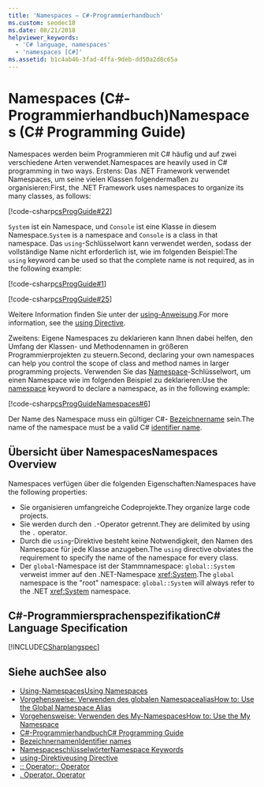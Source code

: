 ```yaml
---
title: 'Namespaces – C#-Programmierhandbuch'
ms.custom: seodec18
ms.date: 08/21/2018
helpviewer_keywords:
  - 'C# language, namespaces'
  - 'namespaces [C#]'
ms.assetid: b1c4ab46-3fad-4ffa-9deb-dd50a2d8c65a
---
```

# <a name="namespaces-c-programming-guide"></a><span data-ttu-id="cf9fa-102">Namespaces (C#-Programmierhandbuch)</span><span class="sxs-lookup"><span data-stu-id="cf9fa-102">Namespaces (C# Programming Guide)</span></span>

<span data-ttu-id="cf9fa-103">Namespaces werden beim Programmieren mit C# häufig und auf zwei verschiedene Arten verwendet.</span><span class="sxs-lookup"><span data-stu-id="cf9fa-103">Namespaces are heavily used in C# programming in two ways.</span></span> <span data-ttu-id="cf9fa-104">Erstens: Das .NET Framework verwendet Namespaces, um seine vielen Klassen folgendermaßen zu organisieren:</span><span class="sxs-lookup"><span data-stu-id="cf9fa-104">First, the .NET Framework uses namespaces to organize its many classes, as follows:</span></span>  
  
[!code-csharp[csProgGuide#22](../inside-a-program/codesnippet/CSharp/index_1.cs)]  
  
<span data-ttu-id="cf9fa-105">`System` ist ein Namespace, und `Console` ist eine Klasse in diesem Namespace.</span><span class="sxs-lookup"><span data-stu-id="cf9fa-105">`System` is a namespace and `Console` is a class in that namespace.</span></span> <span data-ttu-id="cf9fa-106">Das `using`-Schlüsselwort kann verwendet werden, sodass der vollständige Name nicht erforderlich ist, wie im folgenden Beispiel:</span><span class="sxs-lookup"><span data-stu-id="cf9fa-106">The `using` keyword can be used so that the complete name is not required, as in the following example:</span></span>  
  
[!code-csharp[csProgGuide#1](../inside-a-program/codesnippet/CSharp/index_2.cs)]  
  
[!code-csharp[csProgGuide#25](../inside-a-program/codesnippet/CSharp/index_3.cs)]  
  
<span data-ttu-id="cf9fa-107">Weitere Information finden Sie unter der [using-Anweisung](../../language-reference/keywords/using-directive.md).</span><span class="sxs-lookup"><span data-stu-id="cf9fa-107">For more information, see the [using Directive](../../language-reference/keywords/using-directive.md).</span></span>  
  
<span data-ttu-id="cf9fa-108">Zweitens: Eigene Namespaces zu deklarieren kann Ihnen dabei helfen, den Umfang der Klassen- und Methodennamen in größeren Programmierprojekten zu steuern.</span><span class="sxs-lookup"><span data-stu-id="cf9fa-108">Second, declaring your own namespaces can help you control the scope of class and method names in larger programming projects.</span></span> <span data-ttu-id="cf9fa-109">Verwenden Sie das [Namespace](../../language-reference/keywords/namespace.md)-Schlüsselwort, um einen Namespace wie im folgenden Beispiel zu deklarieren:</span><span class="sxs-lookup"><span data-stu-id="cf9fa-109">Use the [namespace](../../language-reference/keywords/namespace.md) keyword to declare a namespace, as in the following example:</span></span>  
  
[!code-csharp[csProgGuideNamespaces#6](codesnippet/CSharp/index_4.cs)]

<span data-ttu-id="cf9fa-110">Der Name des Namespace muss ein gültiger C#- [Bezeichnername](../inside-a-program/identifier-names.md) sein.</span><span class="sxs-lookup"><span data-stu-id="cf9fa-110">The name of the namespace must be a valid C# [identifier name](../inside-a-program/identifier-names.md).</span></span>

## <a name="namespaces-overview"></a><span data-ttu-id="cf9fa-111">Übersicht über Namespaces</span><span class="sxs-lookup"><span data-stu-id="cf9fa-111">Namespaces Overview</span></span>  

<span data-ttu-id="cf9fa-112">Namespaces verfügen über die folgenden Eigenschaften:</span><span class="sxs-lookup"><span data-stu-id="cf9fa-112">Namespaces have the following properties:</span></span>  
  
- <span data-ttu-id="cf9fa-113">Sie organisieren umfangreiche Codeprojekte.</span><span class="sxs-lookup"><span data-stu-id="cf9fa-113">They organize large code projects.</span></span>  
- <span data-ttu-id="cf9fa-114">Sie werden durch den `.`-Operator getrennt.</span><span class="sxs-lookup"><span data-stu-id="cf9fa-114">They are delimited by using the `.` operator.</span></span>  
- <span data-ttu-id="cf9fa-115">Durch die `using`-Direktive besteht keine Notwendigkeit, den Namen des Namespace für jede Klasse anzugeben.</span><span class="sxs-lookup"><span data-stu-id="cf9fa-115">The `using` directive obviates the requirement to specify the name of the namespace for every class.</span></span>  
- <span data-ttu-id="cf9fa-116">Der `global`-Namespace ist der Stammnamespace: `global::System` verweist immer auf den .NET-Namespace <xref:System>.</span><span class="sxs-lookup"><span data-stu-id="cf9fa-116">The `global` namespace is the "root" namespace: `global::System` will always refer to the .NET <xref:System> namespace.</span></span>  

## <a name="c-language-specification"></a><span data-ttu-id="cf9fa-117">C#-Programmiersprachenspezifikation</span><span class="sxs-lookup"><span data-stu-id="cf9fa-117">C# Language Specification</span></span>

[!INCLUDE[CSharplangspec](~/includes/csharplangspec-md.md)]  
  
## <a name="see-also"></a><span data-ttu-id="cf9fa-118">Siehe auch</span><span class="sxs-lookup"><span data-stu-id="cf9fa-118">See also</span></span>

- [<span data-ttu-id="cf9fa-119">Using-Namespaces</span><span class="sxs-lookup"><span data-stu-id="cf9fa-119">Using Namespaces</span></span>](using-namespaces.md)
- [<span data-ttu-id="cf9fa-120">Vorgehensweise: Verwenden des globalen Namespacealias</span><span class="sxs-lookup"><span data-stu-id="cf9fa-120">How to: Use the Global Namespace Alias</span></span>](how-to-use-the-global-namespace-alias.md)
- [<span data-ttu-id="cf9fa-121">Vorgehensweise: Verwenden des My-Namespaces</span><span class="sxs-lookup"><span data-stu-id="cf9fa-121">How to: Use the My Namespace</span></span>](how-to-use-the-my-namespace.md)
- [<span data-ttu-id="cf9fa-122">C#-Programmierhandbuch</span><span class="sxs-lookup"><span data-stu-id="cf9fa-122">C# Programming Guide</span></span>](../index.md)
- [<span data-ttu-id="cf9fa-123">Bezeichnernamen</span><span class="sxs-lookup"><span data-stu-id="cf9fa-123">Identifier names</span></span>](../inside-a-program/identifier-names.md)
- [<span data-ttu-id="cf9fa-124">Namespaceschlüsselwörter</span><span class="sxs-lookup"><span data-stu-id="cf9fa-124">Namespace Keywords</span></span>](../../language-reference/keywords/namespace-keywords.md)
- [<span data-ttu-id="cf9fa-125">using-Direktive</span><span class="sxs-lookup"><span data-stu-id="cf9fa-125">using Directive</span></span>](../../language-reference/keywords/using-directive.md)
- [<span data-ttu-id="cf9fa-126">:: Operator</span><span class="sxs-lookup"><span data-stu-id="cf9fa-126">:: Operator</span></span>](../../language-reference/operators/namespace-alias-qualifer.md)
- [<span data-ttu-id="cf9fa-127">. Operator</span><span class="sxs-lookup"><span data-stu-id="cf9fa-127">. Operator</span></span>](../../language-reference/operators/member-access-operator.md)
